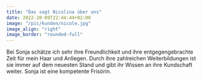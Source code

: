```yaml
---
title: "Das sagt Nicolina über uns"
date: 2022-10-09T22:44:44+02:00
image: "/pic/kunden/nicole.jpg"
image_align: "right"
image_border: "rounded-full"
---
```


Bei Sonja schätze ich sehr ihre Freundlichkeit und ihre entgegengebrachte Zeit für mein Haar und Anliegen. Durch ihre zahlreichen Weiterbildungen ist sie immer auf dem neuesten Stand und gibt ihr Wissen an ihre Kundschaft weiter. Sonja ist eine kompetente Frisörin.


